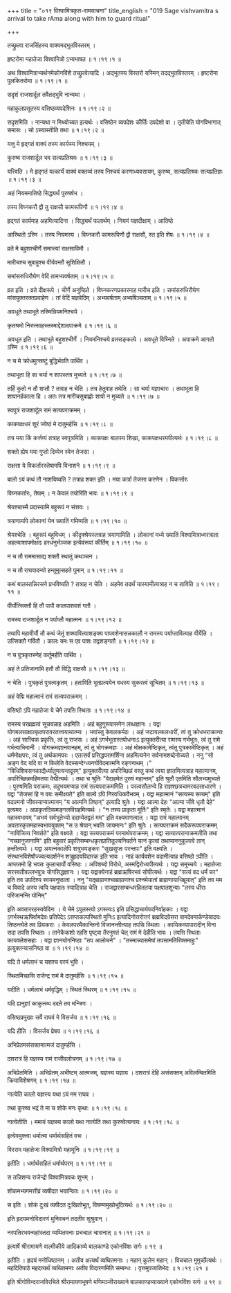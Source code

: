+++
title = "०१९ विश्वामित्रकृत-रामयाचना"
title_english = "019 Sage vishvamitra s arrival to take rAma along with him to guard ritual"

+++


तच्छ्रुत्वा राजसिंहस्य वाक्यमद्भुतविस्तरम् ।  

हृष्टरोमा महातेजा विश्वामित्रो ऽभ्यभाषत  ॥  १।१९।१  ॥   

अथ विश्वामित्राभ्यर्थनमेकोनविंशे तच्छ्रुत्वेत्यादि । अद्भुतस्य विस्तरो
यस्मिन् तदद्भुतविस्तरम् । हृष्टरोमा पुलकितरोमा  ॥  १।१९।१  ॥   

  

सदृशं राजशार्दूल तवैतद्भुवि नान्यथा ।  

महाकुलप्रसूतस्य वसिष्ठव्यपदेशिनः  ॥  १।१९।२  ॥   

सदृशमिति । नान्यथा न मिथ्योच्यत इत्यर्थः । वसिष्ठेन व्यपदेशः कीर्तिः
उपदेशो वा । तृतीयेति योगविभागात् समासः । सो ऽस्यास्तीति तथा  ॥  १।१९।२
 ॥   

  

यत्तु मे हृद्गतं वाक्यं तस्य कार्यस्य निश्चयम् ।  

कुरुष्व राजशार्दूल भव सत्यप्रतिश्रवः  ॥  १।१९।३  ॥   

यत्त्विति । मे हृद्गतं यत्कार्यं वाक्यं वक्तव्यं तस्य निश्चयं
करणाध्यवसायम्, कुरुष्व, सत्यप्रतिश्रवः सत्यप्रतिज्ञः  ॥  १।१९।३  ॥   

  

अहं नियममातिष्ठे सिद्ध्यर्थं पुरुषर्षभ ।  

तस्य विघ्नकरौ द्वौ तु राक्षसौ कामरूपिणौ  ॥  १।१९।४  ॥   

हृद्गतं कार्यमाह अहमित्यादिना । सिद्ध्यर्थं फलार्थम् । नियमं
यज्ञदीक्षाम् । आतिष्ठे  

आस्थितो ऽस्मि । तस्य नियमस्य । विघ्नकरौ कामरूपिणौ द्वौ राक्षसौ, स्त इति
शेषः  ॥  १।१९।४  ॥   

  

व्रते मे बहुशश्चीर्णे समाप्त्यां राक्षसाविमौ ।  

मारीचश्च सुबाहुश्च वीर्यवन्तौ सुशिक्षितौ ।  

समांसरुधिरौघेण वेदिं तामभ्यवर्षताम्  ॥  १।१९।५  ॥   

व्रत इति । व्रते दीक्षरूपे । चीर्णे अनुष्ठिते । विघ्नकरणप्रकारमाह मारीच
इति । समांसरुधिरौघेण मांसयुक्तरक्तप्रवाहेण । तां वेदिं यज्ञवेदिम् ।
अभ्यवर्षताम् अभ्यषिञ्चताम्  ॥  १।१९।५  ॥   

  

अवधूते तथाभूते तस्मिन्नियमनिश्चये ।  

कृतश्रमो निरुत्साहस्तस्माद्देशादपाक्रमे  ॥  १।१९।६  ॥   

अवधूत इति । तथाभूते बहुशश्चीर्णे । नियमनिश्चये व्रतसङ्कल्पे । अवधूते
विघ्निते । अपाक्रमे आगतो ऽस्मि  ॥  १।१९।६  ॥   

  

न च मे क्रोधमुत्स्रष्टुं बुद्धिर्भवति पार्थिव ।  

तथाभूता हि सा चर्या न शापस्तत्र मुच्यते  ॥  १।१९।७  ॥   

तर्हि कुतो न तौ शप्तौ ? तत्राह न चेति । तत्र हेतुमाह तथेति । सा चर्या
यज्ञाचारः । तथाभूता हि शापानर्हकाला हि । अतः तत्र मारीचसुबाह्वोः शापो न
मुच्यते  ॥  १।१९।७  ॥   

  

स्वपुत्रं राजशार्दूल रामं सत्यपराक्रमम् ।  

काकपक्षधरं शूरं ज्येष्ठं मे दातुमर्हसि  ॥  १।१९।८  ॥   

तत्र मया किं कर्त्तव्यं तत्राह स्वपुत्रमिति । काकपक्षः बालस्य शिखा,
काकपक्षधरमपीत्यर्थः  ॥  १।१९।८  ॥   

  

शक्तो ह्येष मया गुप्तो दिव्येन स्वेन तेजसा ।  

राक्षसा ये विकर्तारस्तेषामपि विनाशने  ॥  १।१९।९  ॥   

बालो ऽयं कथं तौ नाशयिष्यति ? तत्राह शक्त इति । मया कर्त्रा तेजसा करणेन ।
विकर्त्तारः  

विघ्नकर्तारः, तेषाम् । न केवलं तयोरिति भावः  ॥  १।१९।९  ॥   

  

श्रेयश्चास्मै प्रदास्यामि बहुरूपं न संशयः ।  

त्रयाणामपि लोकानां येन ख्यातिं गमिष्यति  ॥  १।१९।१०  ॥   

श्रेयश्चेति । बहुरूपं बहुविधम् । कीदृक्श्रेयस्तत्राह त्रयाणामिति ।
लोकानां मध्ये ख्यातिं विश्वामित्राध्वरत्राता अहल्याशापमोक्षदः
हरधनुर्भञ्जक इत्येवंरूपां कीर्तिम्  ॥  १।१९।१०  ॥   

  

न च तौ राममासाद्य शक्तौ स्थातुं कथञ्चन ।  

न च तौ राघवादन्यो हन्तुमुत्सहते पुमान्  ॥  १।१९।११  ॥   

कथं बालस्तन्निरसने प्रभविष्यति ? तत्राह न चेति । अहमेव तदर्थं
यास्यामीत्यत्राह न च ताविति  ॥  १।१९।११  ॥   

  

वीर्योत्सिक्तौ हि तौ पापौ कालपाशवशं गतौ ।  

रामस्य राजशार्दूल न पर्याप्तौ महात्मनः  ॥  १।१९।१२  ॥   

तथापि महावीर्यौ तौ कथं जेतुं शक्यावित्याशङ्क्य पापवशेनासन्नकालौ न रामस्य
पर्याप्तावित्याह वीर्येति । उत्सिक्तौ गर्वितौ । कालः यमः स एव पाशः
तद्वशङ्गतौ  ॥  १।१९।१२  ॥   

  

न च पुत्रकृतस्नेहं कर्तुमर्हति पार्थिव ।  

अहं ते प्रतिजानामि हतौ तौ विद्धि राक्षसौ  ॥  १।१९।१३  ॥   

न चेति । पुत्रकृतं पुत्रत्वकृतम् । हताविति भूतप्रत्ययेन वधस्य सुकरत्वं
सूचितम्  ॥  १।१९।१३  ॥   

  

अहं वेद्मि महात्मानं रामं सत्यपराक्रमम् ।  

वसिष्ठो ऽपि महातेजा ये चेमे तपसि स्थिताः  ॥  १।१९।१४  ॥   

रामस्य परब्रह्मत्वं सूचयन्नाह अहमिति । अहं बहुगुरूपासनेन लब्धज्ञानः ।
यद्वा योगबलसाक्षात्कृतपरावरतत्त्वयाथात्म्यः । भवांस्तु केवलकर्मठः । अहं
जटावल्कलधारीं, त्वं तु क्रोधभराक्रान्तः । अहं सात्त्विक प्रकृतिः, त्वं
तु राजसः । अहं ऽगर्भभूतास्तपोधनाःऽ इत्युक्तरीत्या रामस्य गर्भभूतः, त्वं
तु रामे गर्भत्वाभिमानी । योगक्रमज्ञानवानहम्, त्वं तु भोगक्रमज्ञः । अहं
मोक्षकामेष्टिकृत्, त्वंतु पुत्रकामेष्टिकृत् । अहं धर्ममोक्षपरः, त्वं तु
अर्थकामपरः । एतत्सर्वं प्रसिद्धपरामर्शिना अहमित्यनेन सर्वनामशब्देनोच्यते
। ननु "सो अङ्ग वेद यदि वा न किलेति वेदस्सन्देग्ध्यनर्घविदमात्मनि
रङ्गनाथम् ।" "विधिशिवसनकाद्यैर्ध्यातुमत्यन्तदूरम्" इत्युक्तरीत्या
अपरिच्छिन्नं वस्तु कथं त्वया ज्ञातमित्यत्राह महात्मानम्,
अपरिच्छिन्नमहिमतया वेद्मीत्यर्थः । तथा च श्रुतिः "वेदाहमेतं पुरुषं
महान्तम्" इति श्रुतौ एतमिति सौलभ्यमुच्यते । पुरुषमिति पराक्रमः,
तदुभयमप्याह रामं सत्यपराक्रममिति । परत्वसौलभ्ये हि
राज्ञश्छत्रचामरवदसाधारणे । यद्वा "तेजसां हि न वयः समीक्ष्यते" इति बाल्ये
ऽपि निरवधिकवैभवम् । यद्वा महात्मानं "सत्यस्य सत्यम्" इति वदात्मनो
जीवस्याप्यात्मानम् "य आत्मनि तिष्ठन्" इत्यादि श्रुतेः । यद्वा आत्मा देहः
"आत्मा जीवे धृतौ देहे" इत्यमरः । अप्राकृतदिव्यमङ्गलविग्रहमित्यर्थः । "न
तस्य प्राकृता मूर्तिः" इति स्मृतेः । यद्वा महात्मानं महास्वभावम् "अभयं
सर्वभूतेभ्यो ददाम्येतद्व्रतं मम" इति वक्ष्यमाणत्वात् । यद्वा रामं
महात्मानम् अवतारकृतमहास्वभावयुक्तम् "स उ श्रेयान् भवति जायमानः" इति
श्रुतेः । सत्यपराक्रमं सदैकरूपपराक्रमम् "नाविजित्य निवर्तते" इति
वक्ष्यते । यद्वा सत्यपराक्रमं परमार्थपराक्रमम् । यद्वा
सत्यात्परानाक्रमतीति तथा "गच्छानुजानामि" इति बहुवारं
प्रकृतिसम्बन्धकृतप्रातिकूल्यनिवर्तने यत्नं कृत्वां तथाप्यननुकूलत्वे तान्
हन्तीत्यर्थः । यद्वा अयत्नकालेपि शत्रुभयङ्करः "सुखसुप्तः परन्तपः" इति
वक्ष्यति । संस्थानविशेषौज्ज्वल्यदर्शनेन शत्रुहृदयविदारक इति भावः । नाहं
कार्यवशेन वदामीत्याह वसिष्ठो ऽपीति । आप्ततमो हि भवतः कुलाचार्यो वसिष्ठः
। अपिशब्दो विरोधे, अस्मद्विरोध्यपीत्यर्थः । यद्वा समुच्चये । महातेजाः
सरस्वतीवल्लभपुत्रः योगसिद्धज्ञानः । यद्वा यद्वाक्येनाहं ब्रह्मऋषिरभवं
सोपीत्यर्थः । यद्वा "सत्यं वद धर्मं चर" इति तव उपदिश्य स्वयमनुष्ठाता ।
ननु "यद्ब्राह्मणश्चाब्राह्मणश्च प्रश्नमेयातां ब्राह्मणायाधिब्रूयात्" इति
तव मम च विवादे अस्य त्वयि पक्षपातः स्यादित्राह चेति ।
राजद्वारसम्बन्धरहिततया पक्षपातशून्याः "तस्य धीराः परिजानन्ति योनिम्"  

इति अवताररहस्यवेदिनः । ये चेमे ऽपुलस्त्यो ऽगस्त्यःऽ इति
प्रसिद्धाचार्यपदनिर्वाहकाः । यद्वा ऽगर्भस्थऋषिर्वामदेवः प्रतिपेदेऽ
ऽसप्तकल्पस्थितो मुनिःऽ इत्यादिनोत्तरोत्तरं ब्रह्मविदग्रेसरा
वामदेवमार्कण्डेयादयः तिष्ठन्त्येते तव प्रियकराः । केवलपरमैकान्तिनो
विजानन्तीत्याह तपसि स्थिताः । कायिकव्यापारादीन् विना सदा तपसि स्थिताः ।
तानेकैकशो रहसि पृष्ट्वा तैरनुमतं चेत् रामं मे देहीति भावः । तपसि स्थिताः
कायक्लेशसहाः । यद्वा ज्ञानयोगनिष्ठाः "तप आलोचने" । "तस्मान्न्यासमेषां
तपसामतिरिक्तमाहुः" इत्युक्तन्यासनिष्ठा वा  ॥  १।१९।१४  ॥   

  

यदि ते धर्मलाभं च यशश्च परमं भुवि ।  

स्थितमिच्छसि राजेन्द्र रामं मे दातुमर्हसि  ॥  १।१९।१५  ॥   

यदीति । धर्मलाभं धर्मवृद्धिम् । स्थितं स्थिरम्  ॥  १।१९।१५  ॥   

  

यदि ह्यनुज्ञां काकुत्स्थ ददते तव मन्त्रिणः ।  

वसिष्ठप्रमुखाः सर्वे राघवं मे विसर्जय  ॥  १।१९।१६  ॥   

यदि हीति । विसर्जय प्रेषय  ॥  १।१९।१६  ॥   

  

अभिप्रेतमसंसक्तमात्मजं दातुमर्हसि ।  

दशरात्रं हि यज्ञस्य रामं राजीवलोचनम्  ॥  १।१९।१७  ॥   

अभिप्रेतमिति । अभिप्रेतम् अभीष्टम् आत्मजम्, यज्ञस्य यज्ञाय । दशरात्रं
देहि असंसक्तम् अविलम्बितमिति क्रियाविशेषणम्  ॥  १।१९।१७  ॥   

  

नात्येति कालो यज्ञस्य यथा ऽयं मम राघव ।  

तथा कुरुष्व भद्रं ते मा च शोके मनः कृथाः  ॥  १।१९।१८  ॥   

नात्येतीति । ममायं यज्ञस्य कालो यथा नात्येति तथा कुरुष्वेत्यन्वयः  ॥ 
१।१९।१८  ॥   

  

इत्येवमुक्त्वा धर्मात्मा धर्मार्थसहितं वचः ।  

विरराम महातेजा विश्वामित्रो महामुनिः  ॥  १।१९।१९  ॥   

इतीति । धर्मार्थसहितं धर्मार्थपरम्  ॥  १।१९।१९  ॥   

  

स तन्निशम्य राजेन्द्रो विश्वामित्रवचः शुभम् ।  

शोकमभ्यगमत्तीव्रं व्यषीदत भयान्वितः  ॥  १।१९।२०  ॥   

स इति । शोकं दुःखं व्यषीदत दुःखितोभूत्, विषण्णमुखोभूदित्यर्थः  ॥  १।१९।२०
 ॥   

  

इति हृदयमनोविदारणं मुनिवचनं तदतीव शुश्रुवान् ।  

नरपतिरभवन्महांस्तदा व्यथितमनाः प्रचचाल चासनात्  ॥  १।१९।२१  ॥   

इत्यार्षे श्रीरामायणे वाल्मीकीये आदिकाव्ये बालकाण्डे एकोनविंशः सर्गः  ॥ 
१९  ॥   

इतीति । हृदयं मनोधिष्ठानम् । अतीव अत्यर्थं व्यथितमनाः । महान् कुलेन
महान् । विचचाल मुमूर्च्छेत्यर्थः । महदितिपाठे महदत्यर्थं व्यथितमनाः अतीव
विदारणमिति सम्बन्धः । वृत्तमुपजातिभेदः  ॥  १।१९।२१  ॥   

इति श्रीगोविन्दराजविरचिते श्रीरामायणभूषणे मणिमञ्जीराख्याने
बालकाण्डव्याख्याने एकोनविंशः सर्गः  ॥  १९  ॥   

  


